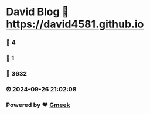 # David Blog :link: https://david4581.github.io 
### :page_facing_up: [4](https://david4581.github.io/tag.html) 
### :speech_balloon: 1 
### :hibiscus: 3632 
### :alarm_clock: 2024-09-26 21:02:08 
### Powered by :heart: [Gmeek](https://github.com/Meekdai/Gmeek)
